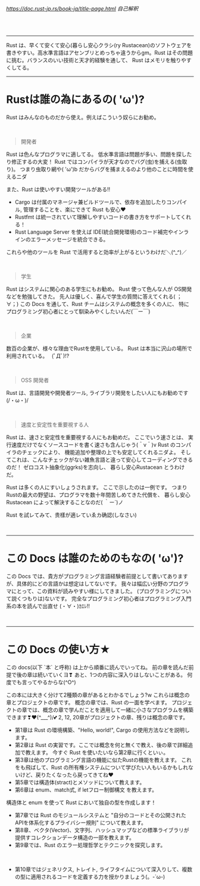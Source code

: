 ###### https://doc.rust-jp.rs/book-ja/title-page.html 自己解釈

<br />

---

Rust は、早くて安くて安心(暮らし安心クラシ(ry Rustacean)のソフトウェアを書きやすい。高水準言語はアセンブリとめっちゃ違うからgm。Rust はその問題に挑む。バランスのいい技術と天才的経験を通して、 Rust はメモリを触りやすくしてる。

---

# Rustは誰の為にあるの( 'ω')?

Rust はみんなのものだから使え。例えばこういう奴らにお勧め。

<br />

> 開発者

Rust は色んなプログラマに適してる。 
低水準言語は問題が多い、問題を探したり修正するの大変！
Rust ではコンパイラが天才なのでバグ(虫)を捕える(虫取り)。 
つまり虫取り網や( 'ω')b だからバグを捕まえるのより他のことに時間を使えるニダ

また、Rust は使いやすい開発ツールがある!!

- Cargo は付属のマネージャ兼ビルドツールで、依存を追加したりコンパイル, 管理することを、楽にできて Rust も安心♥
- Rustfmt は統一されていて理解しやすいコードの書き方をサポートしてくれる！
- Rust Language Server を使えば IDE(統合開発環境)のコード補完やインラインのエラーメッセージを統合できる。

これらや他のツールを Rust で活用すると効率が上がるというわけだ＼(^_^)／

<br />

> 学生

Rust はシステムに関心のある学生にもお勧め。
Rust 使って色んな人が OS開発などを勉強してきた。
先人は優しく、喜んで学生の質問に答えてくれる( ；∀；)
この Docs を通して、Rust チームはシステムの概念を多くの人に、
特にプログラミング初心者にとって馴染みやくしたいんだ(￣ー￣)

<br />

> 企業

数百の企業が、様々な理由でRustを使用している。 
Rust は本当に沢山の場所で利用されている。　 (ﾟДﾟ)!?

<br />

> OSS 開発者

Rust は、言語開発や開発者ツール, ライブラリ開発をしたい人にもお勧めです(/・ω・)/

<br />

> 速度と安定性を重要視する人

Rust は、速さと安定性を重要視する人にもお勧めだ。
ここでいう速さとは、 実行速度だけでなくソースコードを書く速さも含んじゃう(＾ν＾)v
Rust のコンパイラのチェックにより、 機能追加や整理の上でも安定してくれるニダよ。
そしてこれは、こんなチェックがない雑魚言語と違って安心してコーディングできるのだ！
ゼロコスト抽象化(ggrks)を志向し、 暮らし安心Rustacean とうわけだ。

Rust は多くの人にすいしょうされます。
ここで示したのは一例です。
つまりRustの最大の野望は、プログラマを数十年間苦しめてきた代償を、
暮らし安心Rustacean によって解決することなのだ( ｀ー´)ノ

Rust を試レてみて、贵樣が適レていゑカ确認(しなさい)

<br />

---

# この Docs は誰のためのもなの( 'ω')?

この Docs では、貴方がプログラミング言語経験者前提として書いてありますが、具体的にどの言語かは想定はしてないです。
我々は幅広い分野のプログラマにとって、この資料が読みやすい様にしてきました。 
(プログラミングについて説くつもりは)ないです。
完全なプログラミング初心者はプログラミング入門系の本を読んで出直せ (・∀・)ｶｴﾚ!!

<br />

---

# この Docs の使い方★
この docs(以下 \`本\` と呼称) は上から順番に読んでいってね。
前の章を読んだ前提で後の章は続いていくヨ❣
あと、1つの内容に深入りはしないことがある。 
何度でも言ってやるからな(^O^)

この本には大きく分けて2種類の章があるとわかるでしょう?w
これらは概念の章とプロジェクトの章です。
概念の章では、Rust の一面を学べます。
プロジェクトの章では、概念の章で学んだことを適用して一緒に小さなプログラムを構築できます❣♥(^___^)/💕 
2, 12, 20章がプロジェクトの章、残りは概念の章です。

- 第1章は Rust の環境構築、"Hello, world!", Cargo の使用方法などを説明します。
- 第2章は Rust の実習です。ここでは概念を何と無くで教え、後の章で詳細追加で教えます。 
今すぐ Rust を使いたいなら第2章に行くといぃ。
- 第3章は他のプログラミング言語の機能に似たRustの機能を教えます。
これをも飛ばして、Rust の所有権システムについて学びたい人もいるかもしれないけど、戻りたくなったら戻ってきてね♥
- 第5章では構造体(stract)とメソッドについて教えます。
- 第6章は enum、match式, if letフロー制御構文 を教えます。 

構造体と enum を使って Rust において独自の型を作成します！

- 第7章では Rust のモジュールシステムと "自分のコードとその公開されたAPIを体系化するプライバシー規則" について教えます。
- 第8章、ベクタ(Vector)、文字列、ハッシュマップなどの標準ライブラリが提供すコレクションデータ構造の一部を教えます。 
- 第9章では、Rust のエラー処理哲学とテクニックを探究します。

<br />

- 第10章ではジェネリクス, トレイト, ライフタイムについて深入りして、複数の型に適用されるコードを定義する力を授かりましょう(。-`ω-)